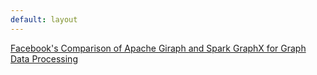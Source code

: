 ```yaml
---
default: layout
---
```


[Facebook's Comparison of Apache Giraph and Spark GraphX for Graph Data Processing](https://www.infoq.com/news/2016/12/graph-processing-facebook)
